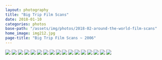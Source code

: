 ```yaml
---
layout: photography
title: "Big Trip Film Scans"
date: 2018-01-10
categories: photos
base-path: "/assets/img/photos/2018-02-around-the-world-film-scans"
home_image: img212.jpg
page-title: "Big Trip Film Scans ~ 2006"
---
```


<img src="{{ site.baseurl }}/{{page.base-path }}/img186.jpg" />
<img src="{{ site.baseurl }}/{{page.base-path }}/img187.jpg" />
<img src="{{ site.baseurl }}/{{page.base-path }}/img193.jpg" />
<img src="{{ site.baseurl }}/{{page.base-path }}/img194.jpg" />
<img src="{{ site.baseurl }}/{{page.base-path }}/img198.jpg" />
<img src="{{ site.baseurl }}/{{page.base-path }}/img204.jpg" />
<img src="{{ site.baseurl }}/{{page.base-path }}/img207.jpg" />
<img src="{{ site.baseurl }}/{{page.base-path }}/img208.jpg" />
<img src="{{ site.baseurl }}/{{page.base-path }}/img209.jpg" />
<img src="{{ site.baseurl }}/{{page.base-path }}/img212.jpg" />
<img src="{{ site.baseurl }}/{{page.base-path }}/img214.jpg" />
<img src="{{ site.baseurl }}/{{page.base-path }}/img221.jpg" />
<img src="{{ site.baseurl }}/{{page.base-path }}/img222.jpg" />
<img src="{{ site.baseurl }}/{{page.base-path }}/img224.jpg" />
<img src="{{ site.baseurl }}/{{page.base-path }}/img226.jpg" />
<img src="{{ site.baseurl }}/{{page.base-path }}/img231.jpg" />
<img src="{{ site.baseurl }}/{{page.base-path }}/img232.jpg" />
